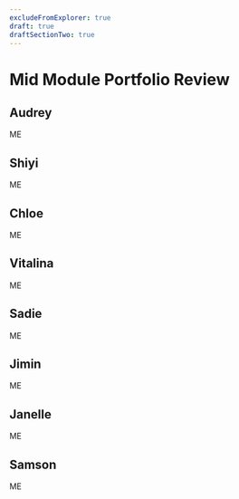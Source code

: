 ```yaml
---
excludeFromExplorer: true
draft: true
draftSectionTwo: true
---
```


# Mid Module Portfolio Review

## Audrey 

ME

## Shiyi

ME

## Chloe

ME

## Vitalina

ME

## Sadie

ME

## Jimin

ME

## Janelle

ME

## Samson

ME

